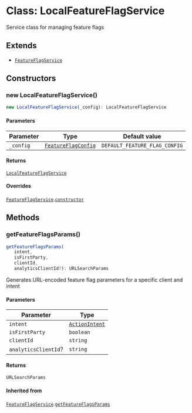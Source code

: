 # Class: LocalFeatureFlagService

Service class for managing feature flags

## Extends

- [`FeatureFlagService`](../../FeatureFlagService/classes/feature-flag-service.md)

## Constructors

### new LocalFeatureFlagService()

```ts
new LocalFeatureFlagService(_config): LocalFeatureFlagService
```

#### Parameters

| Parameter | Type | Default value |
| ------ | ------ | ------ |
| `_config` | [`FeatureFlagConfig`](../interfaces/feature-flag-config.md) | `DEFAULT_FEATURE_FLAG_CONFIG` |

#### Returns

[`LocalFeatureFlagService`](local-feature-flag-service.md)

#### Overrides

[`FeatureFlagService`](../../FeatureFlagService/classes/feature-flag-service.md).[`constructor`](../../FeatureFlagService/classes/feature-flag-service.md#constructors)

## Methods

### getFeatureFlagsParams()

```ts
getFeatureFlagsParams(
   intent, 
   isFirstParty, 
   clientId, 
   analyticsClientId?): URLSearchParams
```

Generates URL-encoded feature flag parameters for a specific client and intent

#### Parameters

| Parameter | Type |
| ------ | ------ |
| `intent` | [`ActionIntent`](../../../../../shared/src/types/ActionIntent.types/type-aliases/ActionIntent.md) |
| `isFirstParty` | `boolean` |
| `clientId` | `string` |
| `analyticsClientId`? | `string` |

#### Returns

`URLSearchParams`

#### Inherited from

[`FeatureFlagService`](../../FeatureFlagService/classes/feature-flag-service.md).[`getFeatureFlagsParams`](../../FeatureFlagService/classes/feature-flag-service.md#getfeatureflagsparams)
